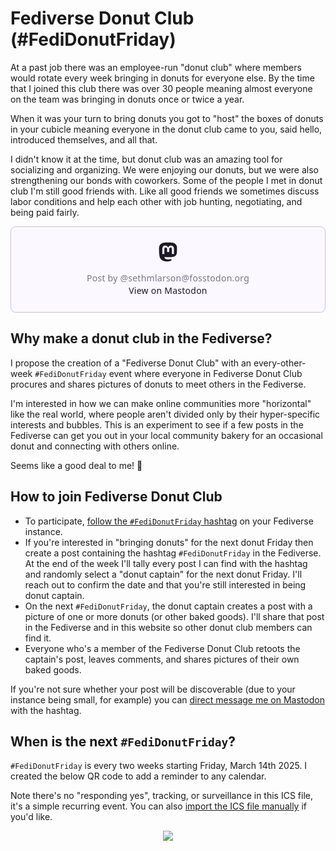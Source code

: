 # Fediverse Donut Club (#FediDonutFriday)

<div class="row">
<div class="col-6">
<p>At a past job there was an employee-run
"donut club" where members would rotate
every week bringing in donuts for everyone else.
By the time that I joined this club there was over 30
people meaning almost everyone on the team
was bringing in donuts once or twice a year.</p>

<p>When it was your turn to bring donuts you got to
"host" the boxes of donuts in your cubicle meaning
everyone in the donut club came to you, said hello,
introduced themselves, and all that. </p>

<p>I didn't know it at the time, but donut club was
an amazing tool for socializing and organizing.
We were enjoying
our donuts, but we were also strengthening our
bonds with coworkers. Some of the people I met in
donut club I'm still good friends with. Like all
good friends we sometimes discuss labor conditions and help
each other with job hunting, negotiating, and being
paid fairly.</p>
</div>
<div class="col-6">
<div><center><blockquote class="mastodon-embed" data-embed-url="https://fosstodon.org/@sethmlarson/114161265835945468/embed" style="background: #FCF8FF; border-radius: 8px; border: 1px solid #C9C4DA; margin: 0; max-width: 540px; min-width: 270px; overflow: hidden; padding: 0;"> <a href="https://fosstodon.org/@sethmlarson/114161265835945468" target="_blank" style="align-items: center; color: #1C1A25; display: flex; flex-direction: column; font-family: system-ui, -apple-system, BlinkMacSystemFont, 'Segoe UI', Oxygen, Ubuntu, Cantarell, 'Fira Sans', 'Droid Sans', 'Helvetica Neue', Roboto, sans-serif; font-size: 14px; justify-content: center; letter-spacing: 0.25px; line-height: 20px; padding: 24px; text-decoration: none;"> <svg xmlns="http://www.w3.org/2000/svg" xmlns:xlink="http://www.w3.org/1999/xlink" width="32" height="32" viewBox="0 0 79 75"><path d="M74.7135 16.6043C73.6199 8.54587 66.5351 2.19527 58.1366 0.964691C56.7196 0.756754 51.351 0 38.9148 0H38.822C26.3824 0 23.7135 0.756754 22.2966 0.964691C14.1319 2.16118 6.67571 7.86752 4.86669 16.0214C3.99657 20.0369 3.90371 24.4888 4.06535 28.5726C4.29578 34.4289 4.34049 40.275 4.877 46.1075C5.24791 49.9817 5.89495 53.8251 6.81328 57.6088C8.53288 64.5968 15.4938 70.4122 22.3138 72.7848C29.6155 75.259 37.468 75.6697 44.9919 73.971C45.8196 73.7801 46.6381 73.5586 47.4475 73.3063C49.2737 72.7302 51.4164 72.086 52.9915 70.9542C53.0131 70.9384 53.0308 70.9178 53.0433 70.8942C53.0558 70.8706 53.0628 70.8445 53.0637 70.8179V65.1661C53.0634 65.1412 53.0574 65.1167 53.0462 65.0944C53.035 65.0721 53.0189 65.0525 52.9992 65.0371C52.9794 65.0218 52.9564 65.011 52.9318 65.0056C52.9073 65.0002 52.8819 65.0003 52.8574 65.0059C48.0369 66.1472 43.0971 66.7193 38.141 66.7103C29.6118 66.7103 27.3178 62.6981 26.6609 61.0278C26.1329 59.5842 25.7976 58.0784 25.6636 56.5486C25.6622 56.5229 25.667 56.4973 25.6775 56.4738C25.688 56.4502 25.7039 56.4295 25.724 56.4132C25.7441 56.397 25.7678 56.3856 25.7931 56.3801C25.8185 56.3746 25.8448 56.3751 25.8699 56.3816C30.6101 57.5151 35.4693 58.0873 40.3455 58.086C41.5183 58.086 42.6876 58.086 43.8604 58.0553C48.7647 57.919 53.9339 57.6701 58.7591 56.7361C58.8794 56.7123 58.9998 56.6918 59.103 56.6611C66.7139 55.2124 73.9569 50.665 74.6929 39.1501C74.7204 38.6967 74.7892 34.4016 74.7892 33.9312C74.7926 32.3325 75.3085 22.5901 74.7135 16.6043ZM62.9996 45.3371H54.9966V25.9069C54.9966 21.8163 53.277 19.7302 49.7793 19.7302C45.9343 19.7302 44.0083 22.1981 44.0083 27.0727V37.7082H36.0534V27.0727C36.0534 22.1981 34.124 19.7302 30.279 19.7302C26.8019 19.7302 25.0651 21.8163 25.0617 25.9069V45.3371H17.0656V25.3172C17.0656 21.2266 18.1191 17.9769 20.2262 15.568C22.3998 13.1648 25.2509 11.9308 28.7898 11.9308C32.8859 11.9308 35.9812 13.492 38.0447 16.6111L40.036 19.9245L42.0308 16.6111C44.0943 13.492 47.1896 11.9308 51.2788 11.9308C54.8143 11.9308 57.6654 13.1648 59.8459 15.568C61.9529 17.9746 63.0065 21.2243 63.0065 25.3172L62.9996 45.3371Z" fill="currentColor"/></svg> <div style="color: #787588; margin-top: 16px;">Post by @sethmlarson@fosstodon.org</div> <div style="font-weight: 500;">View on Mastodon</div> </a> </blockquote> <script data-allowed-prefixes="https://fosstodon.org/" async src="https://fosstodon.org/embed.js"></script></center></div>
</div>
</div>

## Why make a donut club in the Fediverse?

I propose the creation of a "Fediverse Donut Club"
with an every-other-week `#FediDonutFriday` event
where everyone in Fediverse Donut Club procures
and shares pictures of donuts to meet others
in the Fediverse.

I'm interested in
how we can make online communities more "horizontal"
like the real world, where people aren't divided only by
their hyper-specific interests and bubbles. This is
an experiment to see if a few posts in the Fediverse
can get you out in your local community bakery for an
occasional donut and connecting with others online.

Seems like a good deal to me! 🍩

## How to join Fediverse Donut Club

* To participate, [follow the `#FediDonutFriday` hashtag](https://fedi.tips/how-do-i-follow-hashtags-on-mastodon-and-the-fediverse/) on your Fediverse instance.
* If you're interested in "bringing donuts" for the next donut Friday then
  create a post containing the hashtag `#FediDonutFriday`
  in the Fediverse. At the end of the week I'll
  tally every post I can find with the hashtag and randomly
  select
  a "donut captain" for the next donut Friday. I'll reach out to confirm the date and that you're still interested in being donut captain.
* On the next `#FediDonutFriday`, the donut captain creates a post with a picture of one or more
  donuts (or other baked goods). I'll share that post in the Fediverse and in this website
  so other donut club members can find it.
* Everyone who's a member of the Fediverse Donut Club retoots the captain's post,
  leaves comments, and shares pictures of their own baked goods.

If you're not sure whether your post will be
  discoverable (due to your instance being small, for example)
  you can [direct message me on Mastodon](https://fosstodon.org/@sethmlarson) with the hashtag.

## When is the next `#FediDonutFriday`?

<div class="row">
<div class="col-6">
<p><code>#FediDonutFriday</code> is every two weeks starting Friday, March 14th 2025.
I created the below QR code to add a reminder to any calendar.</p>
<p>
Note there's no "responding yes", tracking, or surveillance in this ICS
file, it's a simple recurring event. You can also <a href="https://gist.githubusercontent.com/sethmlarson/f0d00f8cb55bb22ea36da1f752d0cb45/raw/dcfd2a49793d4e62e1c25bce81e3c1d15d65591d/fedi-donut-day.ics">import the ICS file manually</a> if you'd like.</p>
</div>
<div class="col-6">
<div><center><img style="max-width: 500px" src="https://storage.googleapis.com/sethmlarson-dev-static-assets/fedi-donut-friday.png"/></center></div>
</div>
</div>
